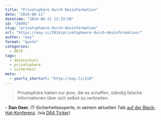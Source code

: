 ```yaml
---
title: "Privatsphäre durch Desinformation"
date: "2014-08-11"
datetime: "2014-08-11 12:33:58"
id: "28491"
slug: "privatsphaere-durch-desinformation"
url: "https://eay.cc/2014/privatsphaere-durch-desinformation/"
author: "eay"
format: "quote"
categories:
  - 0815
tags:
  - datenschutz
  - privatsphare
  - sicherheit
meta:
  - yourls_shorturl: "http://eay.li/2i0"
---
```


> Privatsphäre haben nur jene, die es schaffen, ständig falsche Informationen über sich selbst zu verbreiten.

– **Dan Geer**, IT-Sicherheitsexperte, in seinem aktuellen Talk [auf der Black-Hat-Konferenz](http://www.golem.de/news/security-experte-raet-us-regierung-alle-sicherheitsluecken-zu-kaufen-1408-108424.html). (via [D64 Ticker](http://ticker.d-64.org/))
